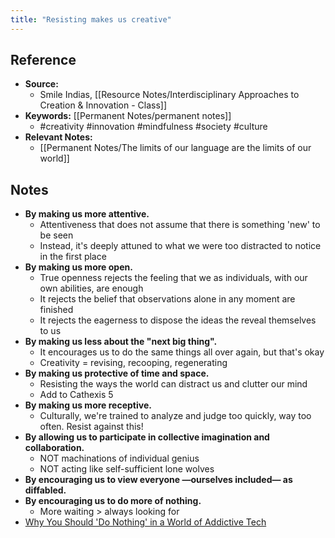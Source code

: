 ```yaml
---
title: "Resisting makes us creative"
---
```

## Reference
- **Source:** 
	- Smile Indias, [[Resource Notes/Interdisciplinary Approaches to Creation & Innovation - Class]]
- **Keywords:** [[Permanent Notes/permanent notes]]
	- #creativity #innovation #mindfulness #society #culture 
- **Relevant Notes:**
	- [[Permanent Notes/The limits of our language are the limits of our world]]
## Notes
- **By making us more attentive.**
	- Attentiveness that does not assume that there is something 'new' to be seen
	- Instead, it's deeply attuned to what we were too distracted to notice in the first place
- **By making us more open.**
	- True openness rejects the feeling that we as individuals, with our own abilities, are enough
	- It rejects the belief that observations alone in any moment are finished
	- It rejects the eagerness to dispose the ideas the reveal themselves to us
- **By making us less about the "next big thing".**
	- It encourages us to do the same things all over again, but that's okay
	- Creativity = revising, recooping, regenerating
- **By making us protective of time and space.**
	- Resisting the ways the world can distract us and clutter our mind
	- Add to Cathexis 5
- **By making us more receptive.**
	- Culturally, we're trained to analyze and judge too quickly, way too often. Resist against this!
- **By allowing us to participate in collective imagination and collaboration.**
	- NOT machinations of individual genius
	- NOT acting like self-sufficient lone wolves
- **By encouraging us to view everyone —ourselves included— as diffabled.**
- **By encouraging us to do more of nothing.**
	- More waiting > always looking for
- [Why You Should 'Do Nothing' in a World of Addictive Tech](https://www.youtube.com/watch?v=LnpPd5sqaPE)